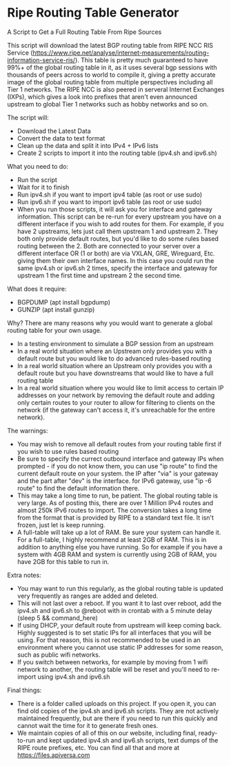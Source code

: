 # Ripe Routing Table Generator
A Script to Get a Full Routing Table From Ripe Sources

This script will download the latest BGP routing table from RIPE NCC RIS Service (https://www.ripe.net/analyse/internet-measurements/routing-information-service-ris/). This table is pretty much guaranteed to have 99%+ of the global routing table in it, as it uses several bgp sessions with thousands of peers across to world to compile it, giving a pretty accurate image of the global routing table from multiple perspectives including all Tier 1 networks. The RIPE NCC is also peered in serveral Internet Exchanges (IXPs), which gives a look into prefixes that aren't even announced upstream to global Tier 1 networks such as hobby networks and so on.

The script will:
- Download the Latest Data
- Convert the data to text format
- Clean up the data and split it into IPv4 + IPv6 lists
- Create 2 scripts to import it into the routing table (ipv4.sh and ipv6.sh)

What you need to do:
- Run the script
- Wait for it to finish
- Run ipv4.sh if you want to import ipv4 table (as root or use sudo)
- Run ipv6.sh if you want to import ipv6 table (as root or use sudo)
- When you run those scripts, it will ask you for interface and gateway information. This script can be re-run for every upstream you have on a different interface if you wish to add routes for them. For example, if you have 2 upstreams, lets just call them upstream 1 and upstream 2. They both only provide default routes, but you'd like to do some rules based routing between the 2. Both are connected to your server over a different interface OR (1 or both) are via VXLAN, GRE, Wireguard, Etc. giving them their own interface names. In this case you could run the same ipv4.sh or ipv6.sh 2 times, specify the interface and gateway for upstream 1 the first time and upstream 2 the second time.

What does it require:
- BGPDUMP (apt install bgpdump)
- GUNZIP (apt install gunzip)

Why?
There are many reasons why you would want to generate a global routing table for your own usage.
- In a testing environment to simulate a BGP session from an upstream
- In a real world situation where an Upstream only provides you with a default route but you would like to do advanced rules-based routing
- In a real world situation where an Upstream only provides you with a default route but you have downstreams that would like to have a full routing table
- In a real world situation where you would like to limit access to certain IP addresses on your network by removing the default route and adding only certain routes to your router to allow for filtering to clients on the network (if the gateway can't access it, it's unreachable for the entire network).

The warnings:
- You may wish to remove all default routes from your routing table first if you wish to use rules based routing
- Be sure to specify the currect outbound interface and gateway IPs when prompted - if you do not know them, you can use "ip route" to find the current default route on your system. the IP after "via" is your gateway and the part after "dev" is the interface. for IPv6 gateway, use "ip -6 route" to find the default information there.
- This may take a long time to run, be patient. The global routing table is very large. As of posting this, there are over 1 Million IPv4 routes and almost 250k IPv6 routes to import. The conversion takes a long time from the format that is provided by RIPE to a standard text file. It isn't frozen, just let is keep running.
- A full-table will take up a lot of RAM. Be sure your system can handle it. For a full-table, I highly recommend at least 2GB of RAM. This is in addition to anything else you have running. So for example if you have a system with 4GB RAM and system is currently using 2GB of RAM, you have 2GB for this table to run in.

Extra notes:
- You may want to run this regularly, as the global routing table is updated very frequently as ranges are added and deleted.
- This will not last over a reboot. If you want it to last over reboot, add the ipv4.sh and ipv6.sh to @reboot with in crontab with a 5 minute delay (sleep 5 && command_here)
- If using DHCP, your default route from upstream will keep coming back. Highly suggested is to set static IPs for all interfaces that you will be using. For that reason, this is not recommended to be used in an environment where you cannot use static IP addresses for some reason, such as public wifi networks.
- If you switch between networks, for example by moving from 1 wifi network to another, the routing table will be reset and you'll need to re-import using ipv4.sh and ipv6.sh

Final things:
- There is a folder called uploads on this project. If you open it, you can find old copies of the ipv4.sh and ipv6.sh scripts. They are not actively maintained frequently, but are there if you need to run this quickly and cannot wait the time for it to generate fresh ones.
- We maintain copies of all of this on our website, including final, ready-to-run and kept updated ipv4.sh and ipv6.sh scripts, text dumps of the RIPE route prefixes, etc. You can find all that and more at https://files.apiversa.com
